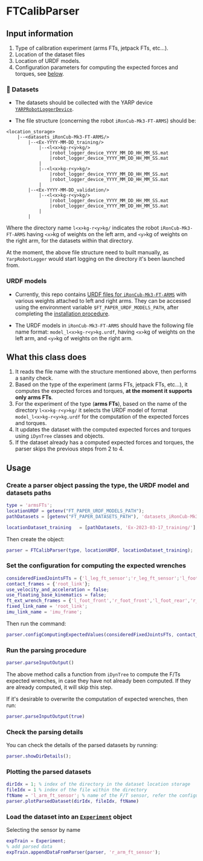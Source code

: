 # FTCalibParser

## Input information

1. Type of calibration experiment (arms FTs, jetpack FTs, etc...).
2. Location of the dataset files
3. Location of URDF models.
4. Configuration parameters for computing the expected forces and torques, see [below](#set-the-configuration-for-computing-the-expected-wrenches).

### 💾 Datasets

- The datasets should be collected with the YARP device [`YARPRobotLoggerDevice`](https://github.com/ami-iit/bipedal-locomotion-framework/tree/v0.14.1/devices/YarpRobotLoggerDevice).

- The file structure (concerning the robot `iRonCub-Mk3-FT-ARMS`) should be:

```
<location_storage>
    |--<datasets_iRonCub-Mk3-FT-ARMS/>
        |--<Ex-YYYY-MM-DD_training/>
            |--<l<x>kg-r<y>kg/>
                |robot_logger_device_YYYY_MM_DD_HH_MM_SS.mat
                |robot_logger_device_YYYY_MM_DD_HH_MM_SS.mat
            |
            |--<l<x>kg-r<y>kg/>
                |robot_logger_device_YYYY_MM_DD_HH_MM_SS.mat
                |robot_logger_device_YYYY_MM_DD_HH_MM_SS.mat
            |
        |--<Ex-YYYY-MM-DD_validation/>
            |--<l<x>kg-r<y>kg/>
                |robot_logger_device_YYYY_MM_DD_HH_MM_SS.mat
                |robot_logger_device_YYYY_MM_DD_HH_MM_SS.mat
            |
        |
```

Where the directory name `l<x>kg-r<y>kg/` indicates the robot `iRonCub-Mk3-FT-ARMS` having `<x>`kg of weights on the left arm, and `<y>`kg of weights on the right arm, for the datasets within that directory.

At the moment, the above file structure need to built manually, as `YarpRobotLogger` would start logging on the directory it's been launched from.

### URDF models

- Currently, this repo contains [URDF files for `iRonCub-Mk3-FT-ARMS`](../../../../models/iRonCub-Mk3-FT-ARMS/iRonCub/robots/iRonCub-Mk3-FT-ARMS/) with various weights attached to left and right arms. They can be accessed using the environment variable `$FT_PAPER_URDF_MODELS_PATH`, after completing the [installation procedure](../../../../software-usage.md#procedure).

- The URDF models in `iRonCub-Mk3-FT-ARMS` should have the following file name format: `model_l<x>kg-r<y>kg.urdf`, having `<x>`kg of weights on the left arm, and `<y>`kg of weights on the right arm.

## What this class does

1. It reads the file name with the structure mentioned above, then performs a sanity check.
2. Based on the type of the experiment (arms FTs, jetpack FTs, etc...), it computes the expected forces and torques, **at the moment it supports only arms FTs**.
3. For the experiment of the type (**arms FTs**), based on the name of the directory `l<x>kg-r<y>kg/` it selects the URDF model of format `model_l<x>kg-r<y>kg.urdf` for the computation of the expected forces and torques.
4. It updates the dataset with the computed expected forces and torques using `iDynTree` classes and objects.
5. If the dataset already has a computed expected forces and torques, the parser skips the previous steps from 2 to 4.

## Usage

### Create a parser object passing the type, the URDF model and datasets paths

```matlab
type = 'armsFTs';
locationURDF = getenv("FT_PAPER_URDF_MODELS_PATH");
pathDatasets = [getenv("FT_PAPER_DATASETS_PATH"), 'datasets_iRonCub-Mk3-FT-ARMS/'];

locationDataset_training   = [pathDatasets, 'Ex-2023-03-17_training/'];
```

Then create the object:

```matlab
parser = FTCalibParser(type, locationURDF, locationDataset_training);
```

### Set the configuration for computing the expected wrenches

```matlab
consideredFixedJointsFTs = {'l_leg_ft_sensor';'r_leg_ft_sensor';'l_foot_front_ft_sensor';'r_foot_front_ft_sensor';'l_foot_rear_ft_sensor';'r_foot_rear_ft_sensor';'l_arm_ft_sensor';'r_arm_ft_sensor'}; % FT sensor names in the URDF
contact_frames = {'root_link'};
use_velocity_and_acceleration = false;
use_floating_base_kinematics = false;
ft_ext_wrench_frames = {'l_foot_front','r_foot_front','l_foot_rear','r_foot_rear', 'l_upper_leg', 'r_upper_leg', 'l_elbow_1', 'r_elbow_1'}; % Names of the contact wrench frames
fixed_link_name = 'root_link';
imu_link_name = 'imu_frame';
```

Then run the command:

```matlab
parser.configComputingExpectedValues(consideredFixedJointsFTs, contact_frames, use_velocity_and_acceleration, use_floating_base_kinematics, ft_ext_wrench_frames, fixed_link_name, imu_link_name)
```

### Run the parsing procedure

```matlab
parser.parseInputOutput()
```

The above method calls a function from `iDynTree` to compute the F/Ts expected wrenches, in case they have not already been computed. If they are already computed, it will skip this step.

If it's desirable to overwrite the computation of expected wrenches, then run:

```matlab
parser.parseInputOutput(true)
```

### Check the parsing details

You can check the details of the parsed datasets by running:

```matlab
parser.showDirDetails();
```

### Plotting the parsed datasets

```matlab
dirIdx = 1; % index of the directory in the dataset location storage
fileIdx = 1 % index of the file within the directory
ftName = 'l_arm_ft_sensor'; % name of the F/T sensor, refer the configuration section above..
parser.plotParsedDataset(dirIdx, fileIdx, ftName)
```

### Load the dataset into an [`Experiment`](../README.md#experiment) object

Selecting the sensor by name

```matlab
expTrain = Experiment;
% add parsed data
expTrain.appendDataFromParser(parser, 'r_arm_ft_sensor');

```

